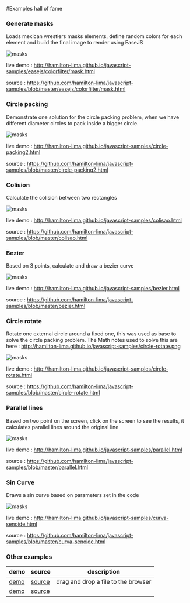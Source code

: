 #Examples hall of fame

### Generate masks
Loads mexican wrestlers masks elements, define random colors for each element and build the final image to render using EaseJS

![masks](http://hamilton-lima.github.io/javascript-samples/screenshots/masks.png)

live demo : http://hamilton-lima.github.io/javascript-samples/easejs/colorfilter/mask.html

source : https://github.com/hamilton-lima/javascript-samples/blob/master/easejs/colorfilter/mask.html

### Circle packing
Demonstrate one solution for the circle packing problem, when we have different diameter circles to pack inside a bigger circle.

![masks](http://hamilton-lima.github.io/javascript-samples/screenshots/circles.png)

live demo : http://hamilton-lima.github.io/javascript-samples/circle-packing2.html

source : https://github.com/hamilton-lima/javascript-samples/blob/master/circle-packing2.html

### Colision
Calculate the colision between two rectangles

![masks](http://hamilton-lima.github.io/javascript-samples/screenshots/colision.png)

live demo : http://hamilton-lima.github.io/javascript-samples/colisao.html

source : https://github.com/hamilton-lima/javascript-samples/blob/master/colisao.html


### Bezier
Based on 3 points, calculate and draw a bezier curve

![masks](http://hamilton-lima.github.io/javascript-samples/screenshots/bezier.png)

live demo : http://hamilton-lima.github.io/javascript-samples/bezier.html

source : https://github.com/hamilton-lima/javascript-samples/blob/master/bezier.html

### Circle rotate
Rotate one external circle around a fixed one, this was used as base to solve the circle packing problem. The Math notes used to solve this are here : http://hamilton-lima.github.io/javascript-samples/circle-rotate.png

![masks](http://hamilton-lima.github.io/javascript-samples/screenshots/circle-rotate.png)

live demo : http://hamilton-lima.github.io/javascript-samples/circle-rotate.html

source : https://github.com/hamilton-lima/javascript-samples/blob/master/circle-rotate.html

### Parallel lines
Based on two point on the screen, click on the screen to see the results, it calculates parallel lines around the original line

![masks](http://hamilton-lima.github.io/javascript-samples/screenshots/parallel.png)

live demo : http://hamilton-lima.github.io/javascript-samples/parallel.html

source : https://github.com/hamilton-lima/javascript-samples/blob/master/parallel.html

### Sin Curve
Draws a sin curve based on parameters set in the code

![masks](http://hamilton-lima.github.io/javascript-samples/screenshots/curva-senoide.png)

live demo : http://hamilton-lima.github.io/javascript-samples/curva-senoide.html

source : https://github.com/hamilton-lima/javascript-samples/blob/master/curva-senoide.html

### Other examples 

| demo | source | description | 
| ---- | ------ | ----------- | 
| [demo](http://hamilton-lima.github.io/javascript-samples/drag_drop_crop/upload_file.html) | [source](https://github.com/hamilton-lima/javascript-samples/blob/master/drag_drop_crop/upload_file.html)| drag and drop a file to the browser |
| [demo](http://hamilton-lima.github.io/javascript-samples/easejs/colisao-de-bolinhas.html) | [source](https://github.com/hamilton-lima/javascript-samples/blob/master/easejs/colisao-de-bolinhas.html)| | draw and move balls with easejs |


